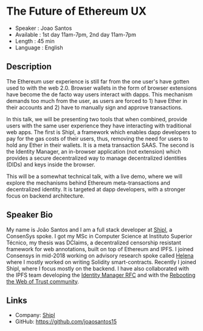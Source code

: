 The Future of Ethereum UX
=========================

* Speaker   : Joao Santos
* Available : 1st day 11am-7pm, 2nd day 11am-7pm
* Length    : 45 min
* Language  : English

Description
-----------

The Ethereum user experience is still far from the one user's have gotten used to with the web 2.0. Browser wallets in the form of browser extensions have become the de facto way users interact with dapps. This mechanism demands too much from the user, as users are forced to 1) have Ether in their accounts and 2) have to manually sign and approve transactions. 

In this talk, we will be presenting two tools that when combined, provide users with the same user experience they have interacting with traditional web apps. The first is Shipl, a framework which enables dapp developers to pay for the gas costs of their users, thus, removing the need for users to hold any Ether in their wallets. It is a meta transaction SAAS. The second is the Identity Manager, an in-browser application (not extension) which provides a secure decentralized way to manage decentralized identities (DIDs) and keys inside the browser.

This will be a somewhat technical talk, with a live demo, where we will explore the mechanisms behind Ethereum meta-transactions and decentralized identity.
It is targeted at dapp developers, with a stronger focus on backend architecture.

Speaker Bio
-----------

My name is João Santos and I am a full stack developer at [Shipl](https://shipl.co), a ConsenSys spoke. I got my MSc in Computer Science at Instituto Superior Técnico, my thesis was DClaims, a decentralized censorship resistant framework for web annotations, built on top of Ethereum and IPFS. I joined Consensys in mid-2018 working on advisory research spoke called [Helena](https://helena.network) where I mostly worked on writing Solidity smart-contracts. Recently I joined Shipl, where I focus mostly on the backend. I have also collaborated with the IPFS team developing the [Identity Manager RFC](https://github.com/ipfs-shipyard/peer-star/blob/16d50bf50e7bd1ce89f0fe0195e2b522a703766f/docs/rfc-identity.md) and with the [Rebooting the Web of Trust community](https://github.com/WebOfTrustInfo).


Links
-----

* Company: [Shipl](https://shipl.co)
* GitHub: https://github.com/joaosantos15

